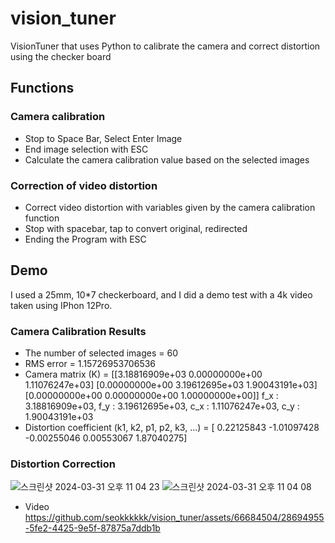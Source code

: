 # vision_tuner
VisionTuner that uses Python to calibrate the camera and correct distortion using the checker board

## Functions
### Camera calibration
* Stop to Space Bar, Select Enter Image
* End image selection with ESC
* Calculate the camera calibration value based on the selected images
### Correction of video distortion
* Correct video distortion with variables given by the camera calibration function
* Stop with spacebar, tap to convert original, redirected
* Ending the Program with ESC

## Demo
I used a 25mm, 10*7 checkerboard, and I did a demo test with a 4k video taken using IPhon 12Pro.

### Camera Calibration Results
* The number of selected images = 60
* RMS error = 1.15726953706536
* Camera matrix (K) = 
[[3.18816909e+03 0.00000000e+00 1.11076247e+03]
 [0.00000000e+00 3.19612695e+03 1.90043191e+03]
 [0.00000000e+00 0.00000000e+00 1.00000000e+00]]
f_x : 3.18816909e+03, f_y : 3.19612695e+03, c_x : 1.11076247e+03, c_y : 1.90043191e+03
* Distortion coefficient (k1, k2, p1, p2, k3, ...) = [ 0.22125843 -1.01097428 -0.00255046  0.00553067  1.87040275]

### Distortion Correction
![스크린샷 2024-03-31 오후 11 04 23](https://github.com/seokkkkkk/vision_tuner/assets/66684504/a0374990-511a-4a33-b0fd-b477fb2f852b)
![스크린샷 2024-03-31 오후 11 04 08](https://github.com/seokkkkkk/vision_tuner/assets/66684504/80af2b62-33f6-4222-88da-d73b55e76769)
* Video
 https://github.com/seokkkkkk/vision_tuner/assets/66684504/28694955-5fe2-4425-9e5f-87875a7ddb1b

